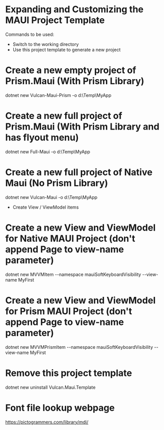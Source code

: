 # Expanding and Customizing the MAUI Project Template

Commands to be used:

* Switch to the working directory
* Use this project template to generate a new project

# Create a new empty project of Prism.Maui (With Prism Library)
dotnet new Vulcan-Maui-Prism -o d:\Temp\MyApp

# Create a new full project of Prism.Maui (With Prism Library and has flyout menu)
dotnet new Full-Maui -o d:\Temp\MyApp

# Create a new full project of Native Maui (No Prism Library)
dotnet new Vulcan-Maui -o d:\Temp\MyApp

* Create View / ViewModel items

# Create a new View and ViewModel for Native MAUI Project (don't append Page to view-name parameter)

dotnet new MVVMItem --namespace mauiSoftKeyboardVisibility --view-name MyFirst

# Create a new View and ViewModel for Prism MAUI Project (don't append Page to view-name parameter)

dotnet new MVVMPrismItem --namespace mauiSoftKeyboardVisibility --view-name MyFirst

# Remove this project template
dotnet new uninstall Vulcan.Maui.Template

# Font file lookup webpage
https://pictogrammers.com/library/mdi/